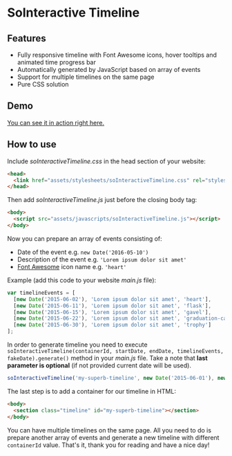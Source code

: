 # SoInteractive Timeline

## Features

* Fully responsive timeline with Font Awesome icons, hover tooltips and animated time progress bar
* Automatically generated by JavaScript based on array of events
* Support for multiple timelines on the same page
* Pure CSS solution

## Demo

[You can see it in action right here.](http://rafaltrzop.github.io/sointeractive-timeline/)

## How to use

Include *soInteractiveTimeline.css* in the head section of your website:

```html
<head>
  <link href="assets/stylesheets/soInteractiveTimeline.css" rel="stylesheet">
</head>
```

Then add *soInteractiveTimeline.js* just before the closing body tag:

```html
<body>
  <script src="assets/javascripts/soInteractiveTimeline.js"></script>
</body>
```

Now you can prepare an array of events consisting of:

* Date of the event e.g. `new Date('2016-05-10')`
* Description of the event e.g. `'Lorem ipsum dolor sit amet'`
* [Font Awesome](http://fontawesome.io/icons/) icon name e.g. `'heart'`

Example (add this code to your website *main.js* file):

```javascript
var timelineEvents = [
  [new Date('2015-06-02'), 'Lorem ipsum dolor sit amet', 'heart'],
  [new Date('2015-06-11'), 'Lorem ipsum dolor sit amet', 'flask'],
  [new Date('2015-06-15'), 'Lorem ipsum dolor sit amet', 'gavel'],
  [new Date('2015-06-22'), 'Lorem ipsum dolor sit amet', 'graduation-cap'],
  [new Date('2015-06-30'), 'Lorem ipsum dolor sit amet', 'trophy']
];
```

In order to generate timeline you need to execute `soInteractiveTimeline(containerId, startDate, endDate, timelineEvents, fakeDate).generate()` method in your *main.js* file. Take a note that **last parameter is optional** (if not provided current date will be used).

```javascript
soInteractiveTimeline('my-superb-timeline', new Date('2015-06-01'), new Date('2015-06-30'), timelineEvents, new Date('2015-06-10')).generate();
```

The last step is to add a container for our timeline in HTML:

```html
<body>
  <section class="timeline" id="my-superb-timeline"></section>
</body>
```

You can have multiple timelines on the same page. All you need to do is prepare another array of events and generate a new timeline with different `containerId` value. That's it, thank you for reading and have a nice day!
